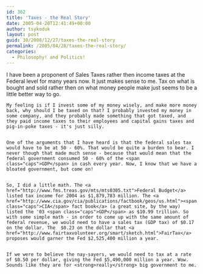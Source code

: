 ```yaml
---
id: 362
title: 'Taxes - the Real Story'
date: 2005-04-28T12:41:49+00:00
author: tsykoduk
layout: post
guid: 30/2008/12/27/taxes-the-real-story
permalink: /2005/04/28/taxes-the-real-story/
categories:
  - Philosophy! and Politics!
---
```

I have been a proponent of Sales Taxes rather then income taxes at the Federal level for many years now. It just makes sense to me. Tax on what is bought and sold rather then on what money people make just seems to be a little better way to go.


	My feeling is if I invest some of my money wisely, and make more money back, why should I be taxed on that? I probably invested my money in some company, and they probably made something that got taxed, and they paid income taxes to their employees and capital gains taxes and pig-in-poke taxes - it's just silly.


	One of the arguments that I have heard is that the federal sales tax would have to be at 50 - 60%. That would be quite a burden to bear. I never though that made much sense - because that would mean that the federal government consumed 50 - 60% of the <span class="caps">GDP</span> in cash every year. Now, I know that we have a bloated government, but come on!


	So, I did a little math. The <a href="http://www.fms.treas.gov/mts/mts0305.txt">Federal Budget</a> listed tax income for 2004 as $1,879,783 million. The <a href="http://www.cia.gov/cia/publications/factbook/geos/us.html"><span class="caps">CIA</span> fact book</a> (a great site, by the way) listed the '03 <span class="caps">GDP</span> as $10.99 trillion. So with some simple math - in order to come up with the same amount of federal revenue, we would need to have a sales tax (GDP tax) of $0.17 on the dollar. The  $0.23 on the dollar that <a href="http://www.fairtaxvolunteer.org/smart/sketch.html">FairTax</a> proposes would garner the Fed $2,525,400 million a year.


	If we were to believe the nay-sayers, we would need to tax at a rate of $0.50 per dollar, giving the Fed $5,490,000 million a year. Wow. Sounds like they are for <strong>really</strong> big government to me.